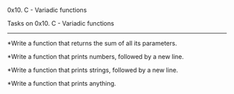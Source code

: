 0x10. C - Variadic functions


Tasks on 0x10. C - Variadic functions

---

*Write a function that returns the sum of all its parameters.

*Write a function that prints numbers, followed by a new line.

*Write a function that prints strings, followed by a new line.

*Write a function that prints anything.
